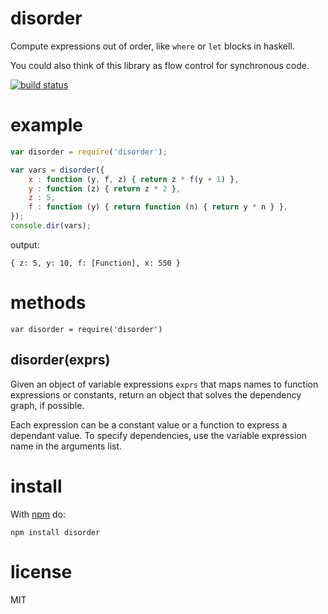 disorder
========

Compute expressions out of order, like `where` or `let` blocks in haskell.

You could also think of this library as flow control for synchronous code.

[![build status](https://secure.travis-ci.org/substack/node-disorder.png)](http://travis-ci.org/substack/node-disorder)

example
=======

``` js
var disorder = require('disorder');

var vars = disorder({
    x : function (y, f, z) { return z * f(y + 1) },
    y : function (z) { return z * 2 },
    z : 5,
    f : function (y) { return function (n) { return y * n } },
});
console.dir(vars);
```

output:

```
{ z: 5, y: 10, f: [Function], x: 550 }
```

methods
=======

```
var disorder = require('disorder')
```

disorder(exprs)
---------------

Given an object of variable expressions `exprs` that maps names to function
expressions or constants, return an object that solves the dependency graph, if
possible.

Each expression can be a constant value or a function to express a dependant
value. To specify dependencies, use the variable expression name in the
arguments list.

install
=======

With [npm](http://npmjs.org) do:

```
npm install disorder
```

license
=======

MIT
